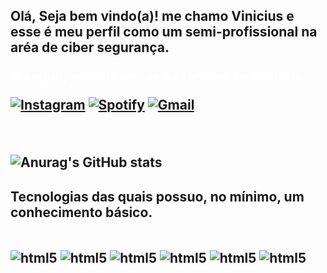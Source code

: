 <h2 class = "titulo">Olá, Seja bem vindo(a)! me chamo Vinicius e esse é meu perfil como um semi-profissional na aréa de ciber segurança.

<br>

<span style="color: white;">A seguir, encontram-se as formas de contato.</span>

[![Instagram](https://img.shields.io/badge/Instagram-E4405F?style=for-the-badge&logo=instagram&logoColor=white)](https://www.instagram.com/vinni_lp07/)
[![Spotify](https://img.shields.io/badge/Spotify-1ED760?&style=for-the-badge&logo=spotify&logoColor=white)](https://open.spotify.com/user/wa0yvfm0ickvhwc8nm12as5tb?si=c57d08c7c84e48d7)
[![Gmail](https://img.shields.io/badge/Gmail-D14836?style=for-the-badge&logo=gmail&logoColor=white)](https://viniciusluiz8058@gmail.com)

<br>
<div>

![Anurag's GitHub stats](https://github-readme-stats.vercel.app/api?username=Vinicius-Luiz07&show_icons=true&theme=tokyonight)
    <h4 class = "titulo"> Tecnologias das quais possuo, no mínimo, um conhecimento básico.
<br>
<div style = "display: inline_block" class = "retangulo2"></br>
    <img align = "center" alt = "html5" src = "https://img.shields.io/badge/HTML-239120?style=for-the-badge&logo=html5&logoColor=white">
    <img align = "center" alt = "html5" src = "https://img.shields.io/badge/CSS-239120?&style=for-the-badge&logo=css3&logoColor=white">
    <img align = "center" alt = "html5" src = "https://img.shields.io/badge/JavaScript-F7DF1E?style=for-the-badge&logo=javascript&logoColor=black">
    <img align = "center" alt = "html5" src = "https://img.shields.io/badge/Java-ED8B00?style=for-the-badge&logo=openjdk&logoColor=white">
    <img align = "center" alt = "html5" src = "https://img.shields.io/badge/MySQL-00000F?style=for-the-badge&logo=mysql&logoColor=white">
    <img align = "center" alt = "html5" src = "https://img.shields.io/badge/SQLite-07405E?style=for-the-badge&logo=sqlite&logoColor=white">

</div></br>
